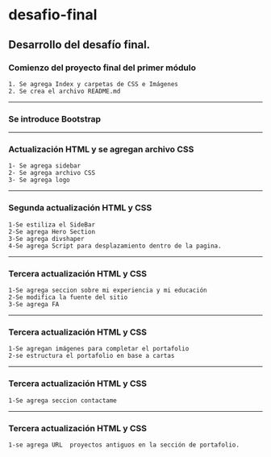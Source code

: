 # desafio-final

## Desarrollo del desafío final.

### Comienzo del proyecto final del primer módulo

    1. Se agrega Index y carpetas de CSS e Imágenes
    2. Se crea el archivo README.md

---

### Se introduce Bootstrap

---

### Actualización HTML y se agregan archivo CSS

    1- Se agrega sidebar
    2- Se agrega archivo CSS
    3- Se agrega logo

---

### Segunda actualización HTML y CSS

    1-Se estiliza el SideBar
    2-Se agrega Hero Section
    3-Se agrega divshaper
    4-Se agrega Script para desplazamiento dentro de la pagina.

---

### Tercera actualización HTML y CSS

    1-Se agrega seccion sobre mi experiencia y mi educación
    2-Se modifica la fuente del sitio
    3-Se agrega FA

---

### Tercera actualización HTML y CSS

    1-Se agregan imágenes para completar el portafolio
    2-se estructura el portafolio en base a cartas

---

### Tercera actualización HTML y CSS

    1-Se agrega seccion contactame

---

### Tercera actualización HTML y CSS

    1-se agrega URL  proyectos antiguos en la sección de portafolio.
